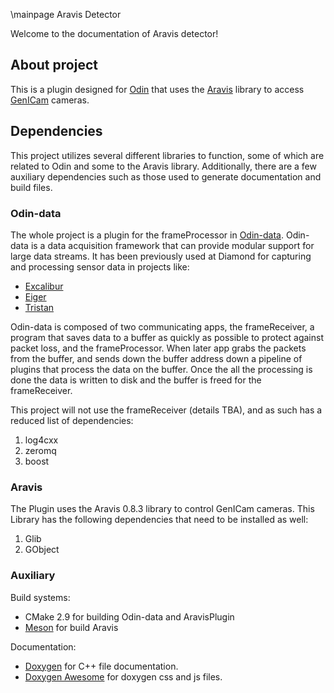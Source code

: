 \mainpage Aravis Detector

Welcome to the documentation of Aravis detector!

## About project

This is a plugin designed for [Odin](github.com/odin-detector) that uses the [Aravis](aravisproject.github.io/aravis/introduction.html) library to access [GenICam](www.genicam.org) cameras.


## Dependencies

This project utilizes several different libraries to function, some of which are related to Odin and some to the Aravis library. Additionally, there are a few auxiliary dependencies such as those used to generate documentation and build files.

### Odin-data

The whole project is a plugin for the frameProcessor in [Odin-data](odin-detector.github.io/odin-data/master/index.html). Odin-data is a data acquisition framework that can provide modular support for large data streams. It has been previously used at Diamond for capturing and processing sensor data in projects like:

- [Excalibur](https://github.com/dls-controls/excalibur-detector)
- [Eiger](https://github.com/dls-controls/eiger-detector)
- [Tristan](https://github.com/dls-controls/tristan-detector)

Odin-data is composed of two communicating apps, the frameReceiver, a program that saves data to a buffer as quickly as possible to protect against packet loss, and the frameProcessor. When later app grabs the packets from the buffer, and sends down the buffer address down a pipeline of plugins that process the data on the buffer. Once the all the processing is done the data is written to disk and the buffer is freed for the frameReceiver.

This project will not use the frameReceiver (details TBA), and as such has a reduced list of dependencies:

 1. log4cxx
 2. zeromq
 3. boost


### Aravis

The Plugin uses the Aravis 0.8.3 library to control GenICam cameras. This Library has the following dependencies that need to be installed as well:

   1. Glib
   2. GObject

### Auxiliary

Build systems:

- CMake 2.9 for building Odin-data and AravisPlugin
- [Meson](https://mesonbuild.com/) for build Aravis

Documentation:

- [Doxygen](https://www.doxygen.nl/index.html) for C++ file documentation.
- [Doxygen Awesome](https://jothepro.github.io/doxygen-awesome-css/) for doxygen css and js files.
